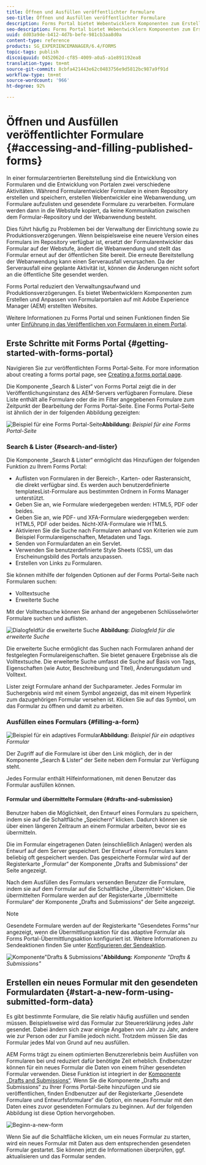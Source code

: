 ```yaml
---
title: Öffnen und Ausfüllen veröffentlichter Formulare
seo-title: Öffnen und Ausfüllen veröffentlichter Formulare
description: Forms Portal bietet Webentwicklern Komponenten zum Erstellen und Anpassen von Formularportalen auf mit Adobe Experience Manager (AEM) erstellten Websites.
seo-description: Forms Portal bietet Webentwicklern Komponenten zum Erstellen und Anpassen von Formularportalen auf mit Adobe Experience Manager (AEM) erstellten Websites.
uuid: dd03a9de-b412-4d7b-befe-981cb3aa8d0a
content-type: reference
products: SG_EXPERIENCEMANAGER/6.4/FORMS
topic-tags: publish
discoiquuid: 0452062d-cf85-4009-a0a5-a1e891192ea8
translation-type: tm+mt
source-git-commit: 8cbfa421443e62c0483756e9d5812bc987a9f91d
workflow-type: tm+mt
source-wordcount: '966'
ht-degree: 92%

---
```



# Öffnen und Ausfüllen veröffentlichter Formulare {#accessing-and-filling-published-forms}

In einer formularzentrierten Bereitstellung sind die Entwicklung von Formularen und die Entwicklung von Portalen zwei verschiedene Aktivitäten. Während Formularentwickler Formulare in einem Repository erstellen und speichern, erstellen Webentwickler eine Webanwendung, um Formulare aufzulisten und gesendete Formulare zu verarbeiten. Formulare werden dann in die Webstufe kopiert, da keine Kommunikation zwischen dem Formular-Repository und der Webanwendung besteht.

Dies führt häufig zu Problemen bei der Verwaltung der Einrichtung sowie zu Produktionsverzögerungen. Wenn beispielsweise eine neuere Version eines Formulars im Repository verfügbar ist, ersetzt der Formularentwickler das Formular auf der Webstufe, ändert die Webanwendung und stellt das Formular erneut auf der öffentlichen Site bereit. Die erneute Bereitstellung der Webanwendung kann einen Serverausfall verursachen. Da der Serverausfall eine geplante Aktivität ist, können die Änderungen nicht sofort an die öffentliche Site gesendet werden.

Forms Portal reduziert den Verwaltungsaufwand und Produktionsverzögerungen. Es bietet Webentwicklern Komponenten zum Erstellen und Anpassen von Formularportalen auf mit Adobe Experience Manager (AEM) erstellten Websites. 

Weitere Informationen zu Forms Portal und seinen Funktionen finden Sie unter [Einführung in das Veröffentlichen von Formularen in einem Portal](/help/forms/using/introduction-publishing-forms.md).

## Erste Schritte mit Forms Portal {#getting-started-with-forms-portal}

Navigieren Sie zur veröffentlichten Forms Portal-Seite. For more information about creating a forms portal page, see [Creating a forms portal page](/help/forms/using/creating-form-portal-page.md).

Die Komponente „Search &amp; Lister“ von Forms Portal zeigt die in der Veröffentlichungsinstanz des AEM-Servers verfügbaren Formulare. Diese Liste enthält alle Formulare oder die im Filter angegebenen Formulare zum Zeitpunkt der Bearbeitung der Forms Portal-Seite. Eine Forms Portal-Seite ist ähnlich der in der folgenden Abbildung gezeigten:

![Beispiel für eine Forms Portal-Seite ](assets/forms-portal-page.png)**Abbildung:** *Beispiel für eine Forms Portal-Seite*

### Search &amp; Lister {#search-and-lister}

Die Komponente „Search &amp; Lister“ ermöglicht das Hinzufügen der folgenden Funktion zu Ihrem Forms Portal:

* Auflisten von Formularen in der Bereich-, Karten- oder Rasteransicht, die direkt verfügbar sind. Es werden auch benutzerdefinierte templatesList-Formulare aus bestimmten Ordnern in Forms Manager unterstützt.
* Geben Sie an, wie Formulare wiedergegeben werden: HTML5, PDF oder beides.
* Geben Sie an, wie PDF- und XFA-Formulare wiedergegeben werden: HTML5, PDF oder beides. Nicht-XFA-Formulare wie HTML5.
* Aktivieren Sie die Suche nach Formularen anhand von Kriterien wie zum Beispiel Formulareigenschaften, Metadaten und Tags.
* Senden von Formulardaten an ein Servlet.
* Verwenden Sie benutzerdefinierte Style Sheets (CSS), um das Erscheinungsbild des Portals anzupassen.
* Erstellen von Links zu Formularen.

Sie können mithilfe der folgenden Optionen auf der Forms Portal-Seite nach Formularen suchen:

* Volltextsuche
* Erweiterte Suche

Mit der Volltextsuche können Sie anhand der angegebenen Schlüsselwörter Formulare suchen und auflisten.

![Dialogfeld](assets/search-panel.png)für die erweiterte Suche **Abbildung:** *Dialogfeld für die erweiterte Suche*

Die erweiterte Suche ermöglicht das Suchen nach Formularen anhand der festgelegten Formulareigenschaften. Sie bietet genauere Ergebnisse als die Volltextsuche. Die erweiterte Suche umfasst die Suche auf Basis von Tags, Eigenschaften (wie Autor, Beschreibung und Titel), Änderungsdatum und Volltext.

Lister zeigt Formulare anhand der Suchparameter. Jedes Formular im Suchergebnis wird mit einem Symbol angezeigt, das mit einem Hyperlink zum dazugehörigen Formular versehen ist. Klicken Sie auf das Symbol, um das Formular zu öffnen und damit zu arbeiten.

### Ausfüllen eines Formulars {#filling-a-form}

![Beispiel für ein adaptives Formular](assets/filling_a_form.png)**Abbildung:** *Beispiel für ein adaptives Formular*

Der Zugriff auf die Formulare ist über den Link möglich, der in der Komponente „Search &amp; Lister“ der Seite neben dem Formular zur Verfügung steht.

Jedes Formular enthält Hilfeinformationen, mit denen Benutzer das Formular ausfüllen können.

#### Formular und übermittelte Formulare {#drafts-and-submission}

Benutzer haben die Möglichkeit, den Entwurf eines Formulars zu speichern, indem sie auf die Schaltfläche „Speichern“ klicken. Dadurch können sie über einen längeren Zeitraum an einem Formular arbeiten, bevor sie es übermitteln.

Die im Formular eingetragenen Daten (einschließlich Anlagen) werden als Entwurf auf dem Server gespeichert. Der Entwurf eines Formulars kann beliebig oft gespeichert werden. Das gespeicherte Formular wird auf der Registerkarte „Formular“ der Komponente „Drafts and Submissions“ der Seite angezeigt.

Nach dem Ausfüllen des Formulars versenden Benutzer die Formulare, indem sie auf dem Formular auf die Schaltfläche „Übermitteln“·klicken. Die übermittelten Formulare werden auf der Registerkarte „Übermittelte Formulare“ der Komponente „Drafts and Submissions“ der Seite angezeigt.

>[!NOTE]
>
>Gesendete Formulare werden auf der Registerkarte &quot;Gesendetes Forms&quot;nur angezeigt, wenn die Übermittlungsaktion für das adaptive Formular als Forms Portal-Übermittlungsaktion konfiguriert ist. Weitere Informationen zu Sendeaktionen finden Sie unter [Konfigurieren der Sendeaktion](/help/forms/using/configuring-submit-actions.md).

![Komponente](assets/draft-submission.png)&quot;Drafts &amp; Submissions&quot;**Abbildung:** *Komponente &quot;Drafts &amp; Submissions&quot;*

## Erstellen ein neues Formular mit den gesendeten Formulardaten {#start-a-new-form-using-submitted-form-data}

Es gibt bestimmte Formulare, die Sie relativ häufig ausfüllen und senden müssen. Beispielsweise wird das Formular zur Steuererklärung jedes Jahr gesendet. Dabei ändern sich zwar einige Angaben von Jahr zu Jahr, andere wie zur Person oder zur Familie jedoch nicht. Trotzdem müssen Sie das Formular jedes Mal von Grund auf neu ausfüllen.

AEM Forms trägt zu einem optimierten Benutzererlebnis beim Ausfüllen von Formularen bei und reduziert dafür benötigte Zeit erheblich. Endbenutzer können für ein neues Formular die Daten von einem früher gesendeten Formular verwenden. Diese Funktion ist integriert in der [Komponente „Drafts and Submissions“](/help/forms/using/draft-submission-component.md). Wenn Sie die Komponente „Drafts and Submissions“ zu Ihrer Forms Portal-Seite hinzufügen und sie veröffentlichen, finden Endbenutzer auf der Registerkarte „Gesendete Formulare und Entwurfsformulare“ die Option, ein neues Formular mit den Daten eines zuvor gesendeten Formulars zu beginnen. Auf der folgenden Abbildung ist diese Option hervorgehoben.

![Beginn-a-new-form](assets/start-a-new-form.png)

Wenn Sie auf die Schaltfläche klicken, um ein neues Formular zu starten, wird ein neues Formular mit Daten aus dem entsprechenden gesendeten Formular gestartet. Sie können jetzt die Informationen überprüfen, ggf. aktualisieren und das Formular senden.
